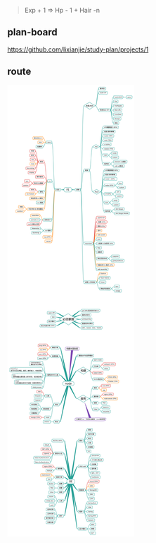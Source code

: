 > Exp + 1 => Hp - 1 + Hair -n

## plan-board
<https://github.com/Iixianjie/study-plan/projects/1>

## route

![knowledge_map](./DEVELOPER.png)
